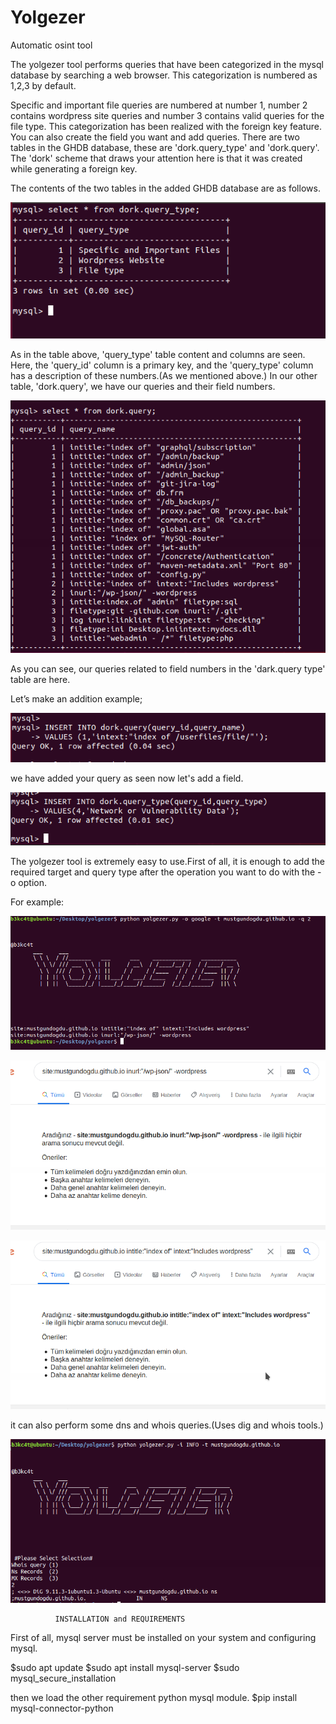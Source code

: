 # Yolgezer
Automatic osint tool

The yolgezer tool performs queries that have been categorized in the mysql database by searching a web browser.
This categorization is numbered as 1,2,3 by default.

Specific and important file queries are numbered at number 1, number 2 contains wordpress site queries and number 3 contains valid queries for the file type.
This categorization has been realized with the foreign key feature. You can also create the field you want and add queries.
There are two tables in the GHDB database, these are 'dork.query_type' and 'dork.query'.
The 'dork' scheme that draws your attention here is that it was created while generating a foreign key.

The contents of the two tables in the added GHDB database are as follows.

![](https://github.com/mustgundogdu/Yolgezer/blob/master/screenshots/query_type_table.png)

As in the table above, 'query_type' table content and columns are seen.
Here, the 'query_id' column is a primary key, and the 'query_type' column has a description of these numbers.(As we mentioned above.)
In our other table, 'dork.query', we have our queries and their field numbers.


![](https://github.com/mustgundogdu/Yolgezer/blob/master/screenshots/query.png)



As you can see, our queries related to field numbers in the 'dark.query type' table are here.

Let’s make an addition example;



![](https://github.com/mustgundogdu/Yolgezer/blob/master/screenshots/insert.png)


we have added your query as seen now let's add a field.


![](https://github.com/mustgundogdu/Yolgezer/blob/master/screenshots/insert1.png)



The yolgezer tool is extremely easy to use.First of all, it is enough to add the required target and query type after the operation you want to do with the -o option.


For example:

![](https://github.com/mustgundogdu/Yolgezer/blob/master/screenshots/yolgezer_run1.png)





![](https://github.com/mustgundogdu/Yolgezer/blob/master/screenshots/result1.png)





![](https://github.com/mustgundogdu/Yolgezer/blob/master/screenshots/result2.png)




it can also perform some dns and whois queries.(Uses dig and whois tools.)

![](https://github.com/mustgundogdu/Yolgezer/blob/master/screenshots/infodns.png)

              INSTALLATION and REQUIREMENTS
              
First of all, mysql server must be installed on your system and configuring mysql.

$sudo apt update
$sudo apt install mysql-server
$sudo mysql_secure_installation

then we load the other requirement python mysql module.
$pip install mysql-connector-python









